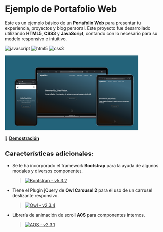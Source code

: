 # Ejemplo de Portafolio Web

Este es un ejemplo básico de un **Portafolio Web** para presentar tu experiencia, proyectos y blog personal. Este proyecto fue desarrollado utilizando **HTML5**, **CSS3** y **JavaScript**, contando con lo necesario para su modelo responsivo e intuitivo.

![javascript](https://img.shields.io/badge/javascript-34495e?style=for-the-badge&logo=javascript&logoColor=2980b9)
![html5](https://img.shields.io/badge/html5-34495e?style=for-the-badge&logo=html5&logoColor=2980b9)
![css3](https://img.shields.io/badge/css3-34495e?style=for-the-badge&logo=css3&logoColor=2980b9)

<img src="https://github.com/vptellez/my-profile-project/blob/main/example.png" alt="ejemplo-portafolio" style="width: 85%;">

🚀 **[Demostración](https://v1.vptellez.com/)**

## Características adicionales:
- Se le ha incorporado el framework **Bootstrap** para la ayuda de algunos modales y diversos componentes.
  > [![Bootstrap - v5.3.2](https://img.shields.io/badge/Bootstrap-v5.3.2-2ea44f)](https://getbootstrap.com/)
- Tiene el Plugin jQuery de **Owl Carousel 2** para el uso de un carrusel deslizante responsivo.
  > [![Owl - v2.3.4](https://img.shields.io/badge/Owl-v2.3.4-45b39d)](https://owlcarousel2.github.io/OwlCarousel2/)
- Librería de animación de scroll **AOS** para componentes internos.
  > [![AOS - v2.3.1](https://img.shields.io/badge/AOS-v2.3.1-f0b27a)](https://michalsnik.github.io/aos/)
